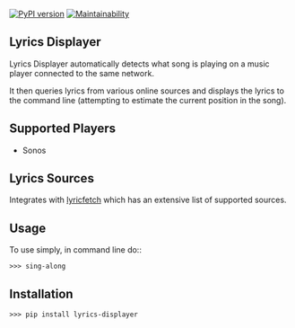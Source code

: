 [![PyPI version](https://badge.fury.io/py/lyrics-displayer.svg)](https://badge.fury.io/py/lyrics-displayer)
[![Maintainability](https://api.codeclimate.com/v1/badges/640ec34ff8af33f944e9/maintainability)](https://codeclimate.com/github/alpha1d3d/lyrics-displayer/maintainability)

Lyrics Displayer
----------------

Lyrics Displayer automatically detects what song is playing on a
music player connected to the same network.

It then queries lyrics from various online sources and displays
the lyrics to the command line (attempting to estimate the current
position in the song).


Supported Players
-----------------

  - Sonos


Lyrics Sources
--------------

Integrates with [lyricfetch](https://github.com/ocaballeror/LyricFetch)
which has an extensive list of supported sources.


Usage
-----

To use simply, in command line do::

    >>> sing-along


Installation
-----------

    >>> pip install lyrics-displayer
